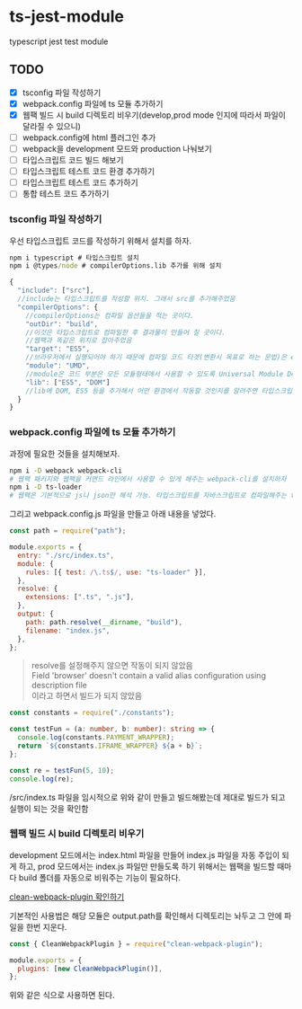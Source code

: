 # ts-jest-module

typescript jest test module

## TODO

- [x] tsconfig 파일 작성하기
- [x] webpack.config 파일에 ts 모듈 추가하기
- [x] 웹팩 빌드 시 build 디렉토리 비우기(develop,prod mode 인지에 따라서 파일이 달라질 수 있으니)
- [ ] webpack.config에 html 플러그인 추가
- [ ] webpack을 development 모드와 production 나눠보기
- [ ] 타입스크립트 코드 빌드 해보기
- [ ] 타입스크립트 테스트 코드 환경 추가하기
- [ ] 타입스크립트 테스트 코드 추가하기
- [ ] 통합 테스트 코드 추가하기

### tsconfig 파일 작성하기

우선 타입스크립트 코드를 작성하기 위해서 설치를 하자.

```cmd
npm i typescript # 타입스크립트 설치
npm i @types/node # compilerOptions.lib 추가를 위해 설치
```

```js
{
  "include": ["src"],
  //include는 타입스크립트를 작성할 위치. 그래서 src를 추가해주었음
  "compilerOptions": {
    //compilerOptions는 컴파일 옵션들을 적는 곳이다.
    "outDir": "build",
    //이것은 타입스크립트로 컴파일한 후 결과물이 만들어 질 곳이다.
    //웹팩과 똑같은 위치로 잡아주었음
    "target": "ES5",
    //브라우저에서 실행되어야 하기 때문에 컴파일 코드 타겟(변환시 목표로 하는 문법)은 es5로 설정하였음
    "module": "UMD",
    //module은 코드 부분은 모든 모듈형태에서 사용할 수 있도록 Universal Module Definition 형태가 되어야 해서 UMD로 설정
    "lib": ["ES5", "DOM"]
    //lib에 DOM, ES5 등을 추가해서 어떤 환경에서 작동할 것인지를 알려주면 타입스크립트의 call signature로 도움 받을 수 있음
  }
}
```

### webpack.config 파일에 ts 모듈 추가하기

과정에 필요한 것들을 설치해보자.

```bash
npm i -D webpack webpack-cli
# 웹팩 패키지와 웹팩을 커맨드 라인에서 사용할 수 있게 해주는 webpack-cli를 설치하자
npm i -D ts-loader
# 웹팩은 기본적으로 js나 json만 해석 가능. 타입스크립트를 자바스크립트로 컴파일해주는 ts-loader를 설치해준다.
```

그리고 webpack.config.js 파일을 만들고 아래 내용을 넣었다.

```js
const path = require("path");

module.exports = {
  entry: "./src/index.ts",
  module: {
    rules: [{ test: /\.ts$/, use: "ts-loader" }],
  },
  resolve: {
    extensions: [".ts", ".js"],
  },
  output: {
    path: path.resolve(__dirname, "build"),
    filename: "index.js",
  },
};
```

> resolve를 설정해주지 않으면 작동이 되지 않았음  
> Field 'browser' doesn't contain a valid alias configuration using description file  
> 이라고 하면서 빌드가 되지 않았음

```ts
const constants = require("./constants");

const testFun = (a: number, b: number): string => {
  console.log(constants.PAYMENT_WRAPPER);
  return `${constants.IFRAME_WRAPPER} ${a + b}`;
};

const re = testFun(5, 10);
console.log(re);
```

/src/index.ts 파일을 임시적으로 위와 같이 만들고 빌드해봤는데 제대로 빌드가 되고 실행이 되는 것을 확인함

### 웹팩 빌드 시 build 디렉토리 비우기

development 모드에서는 index.html 파일을 만들어 index.js 파일을 자동 주입이 되게 하고, prod 모드에서는 index.js 파일만 만들도록 하기 위해서는 웹팩을 빌드할 때마다 build 폴더를 자동으로 비워주는 기능이 필요하다.

[clean-webpack-plugin 확인하기](https://www.npmjs.com/package/clean-webpack-plugin)

기본적인 사용법은 해당 모듈은 output.path를 확인해서 디렉토리는 놔두고 그 안에 파일을 한번 지운다.

```js
const { CleanWebpackPlugin } = require("clean-webpack-plugin");

module.exports = {
  plugins: [new CleanWebpackPlugin()],
};
```

위와 같은 식으로 사용하면 된다.
